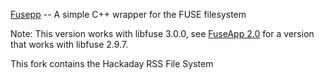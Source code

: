 <a href="https://www.storage-b.com/c/369">Fusepp</a> -- A simple C++ wrapper for the FUSE filesystem

Note: This version works with libfuse 3.0.0, see <a href="https://github.com/jachappell/FuseApp/releases/tag/2.0">FuseApp 2.0</a> for a version that works with libfuse 2.9.7.

This fork contains the Hackaday RSS File System

